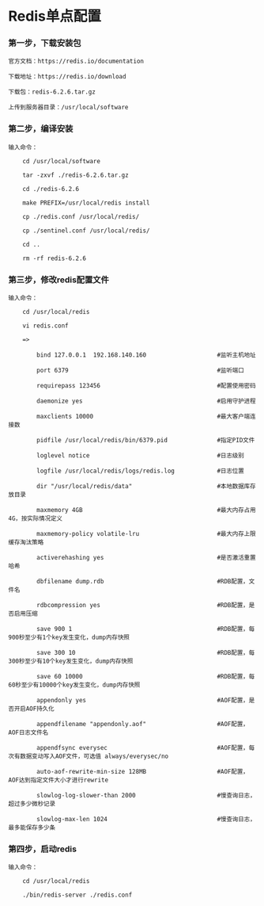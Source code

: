 
# Redis单点配置

### 第一步，下载安装包

    官方文档：https://redis.io/documentation

    下载地址：https://redis.io/download

    下载包：redis-6.2.6.tar.gz

    上传到服务器目录：/usr/local/software

### 第二步，编译安装

    输入命令：

        cd /usr/local/software

        tar -zxvf ./redis-6.2.6.tar.gz

        cd ./redis-6.2.6

        make PREFIX=/usr/local/redis install

        cp ./redis.conf /usr/local/redis/

        cp ./sentinel.conf /usr/local/redis/

        cd ..

        rm -rf redis-6.2.6

### 第三步，修改redis配置文件

    输入命令：

        cd /usr/local/redis

        vi redis.conf

        =>

            bind 127.0.0.1  192.168.140.160                    #监听主机地址

            port 6379                                          #监听端口

            requirepass 123456                                 #配置使用密码

            daemonize yes                                      #启用守护进程

            maxclients 10000                                   #最大客户端连接数

            pidfile /usr/local/redis/bin/6379.pid              #指定PID文件

            loglevel notice                                    #日志级别

            logfile /usr/local/redis/logs/redis.log            #日志位置

            dir "/usr/local/redis/data"                        #本地数据库存放目录

            maxmemory 4GB                                      #最大内存占用 4G，按实际情况定义

            maxmemory-policy volatile-lru                      #最大内存上限缓存淘汰策略

            activerehashing yes                                #是否激活重置哈希

            dbfilename dump.rdb                                #RDB配置，文件名

            rdbcompression yes                                 #RDB配置，是否启用压缩

            save 900 1                                         #RDB配置，每900秒至少有1个key发生变化，dump内存快照

            save 300 10                                        #RDB配置，每300秒至少有10个key发生变化，dump内存快照

            save 60 10000                                      #RDB配置，每60秒至少有10000个key发生变化，dump内存快照

            appendonly yes                                     #AOF配置，是否开启AOF持久化

            appendfilename "appendonly.aof"                    #AOF配置，AOF日志文件名

            appendfsync everysec                               #AOF配置，每次有数据变动写入AOF文件，可选值 always/everysec/no

            auto-aof-rewrite-min-size 128MB                    #AOF配置，AOF达到指定文件大小才进行rewrite

            slowlog-log-slower-than 2000                       #慢查询日志，超过多少微秒记录

            slowlog-max-len 1024                               #慢查询日志，最多能保存多少条

### 第四步，启动redis

    输入命令：

        cd /usr/local/redis

        ./bin/redis-server ./redis.conf
